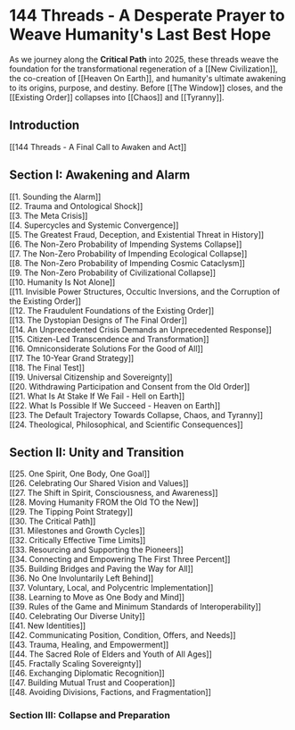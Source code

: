 # 144 Threads - A Desperate Prayer to Weave Humanity's Last Best Hope

As we journey along the **Critical Path** into 2025, these threads weave the foundation for the transformational regeneration of a [[New Civilization]], the co-creation of [[Heaven On Earth]], and humanity's ultimate awakening to its origins, purpose, and destiny. Before [[The Window]] closes, and the [[Existing Order]] collapses into [[Chaos]] and [[Tyranny]].

## **Introduction**

[[144 Threads - A Final Call to Awaken and Act]] 
## **Section I: Awakening and Alarm**

[[1. Sounding the Alarm]]  
[[2. Trauma and Ontological Shock]]  
[[3. The Meta Crisis]]  
[[4. Supercycles and Systemic Convergence]]  
[[5. The Greatest Fraud, Deception, and Existential Threat in History]]  
[[6. The Non-Zero Probability of Impending Systems Collapse]]  
[[7. The Non-Zero Probability of Impending Ecological Collapse]]  
[[8. The Non-Zero Probability of Impending Cosmic Cataclysm]]  
[[9. The Non-Zero Probability of Civilizational Collapse]]  
[[10. Humanity Is Not Alone]]  
[[11. Invisible Power Structures, Occultic Inversions, and the Corruption of the Existing Order]]  
[[12. The Fraudulent Foundations of the Existing Order]]  
[[13. The Dystopian Designs of The Final Order]]  
[[14. An Unprecedented Crisis Demands an Unprecedented Response]]  
[[15. Citizen-Led Transcendence and Transformation]]  
[[16. Omniconsiderate Solutions For the Good of All]]  
[[17. The 10-Year Grand Strategy]]  
[[18. The Final Test]]  
[[19. Universal Citizenship and Sovereignty]]  
[[20. Withdrawing Participation and Consent from the Old Order]]  
[[21. What Is At Stake If We Fail - Hell on Earth]]  
[[22. What Is Possible If We Succeed - Heaven on Earth]]  
[[23. The Default Trajectory Towards Collapse, Chaos, and Tyranny]]  
[[24. Theological, Philosophical, and Scientific Consequences]]  

## **Section II: Unity and Transition**

[[25. One Spirit, One Body, One Goal]]  
[[26. Celebrating Our Shared Vision and Values]]  
[[27. The Shift in Spirit, Consciousness, and Awareness]]  
[[28. Moving Humanity FROM the Old TO the New]]  
[[29. The Tipping Point Strategy]]  
[[30. The Critical Path]]  
[[31. Milestones and Growth Cycles]]  
[[32. Critically Effective Time Limits]]  
[[33. Resourcing and Supporting the Pioneers]]  
[[34. Connecting and Empowering The First Three Percent]]  
[[35. Building Bridges and Paving the Way for All]]  
[[36. No One Involuntarily Left Behind]]  
[[37. Voluntary, Local, and Polycentric Implementation]]  
[[38. Learning to Move as One Body and Mind]]  
[[39. Rules of the Game and Minimum Standards of Interoperability]]  
[[40. Celebrating Our Diverse Unity]]  
[[41. New Identities]]  
[[42. Communicating Position, Condition, Offers, and Needs]]  
[[43. Trauma, Healing, and Empowerment]]  
[[44. The Sacred Role of Elders and Youth of All Ages]]  
[[45. Fractally Scaling Sovereignty]]  
[[46. Exchanging Diplomatic Recognition]]  
[[47. Building Mutual Trust and Cooperation]]  
[[48. Avoiding Divisions, Factions, and Fragmentation]]  

### **Section III: Collapse and Preparation**


